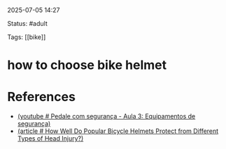 2025-07-05 14:27

Status: #adult 

Tags: [[bike]]

# how to choose bike helmet


# References
- [(youtube # Pedale com segurança - Aula 3: Equipamentos de segurança)](https://youtu.be/SyFglJ6Z9iI?si=flIqj88lu6fNjI0l&t=240)
- [(article # How Well Do Popular Bicycle Helmets Protect from Different Types of Head Injury?)](https://link.springer.com/article/10.1007/s10439-024-03589-8)
